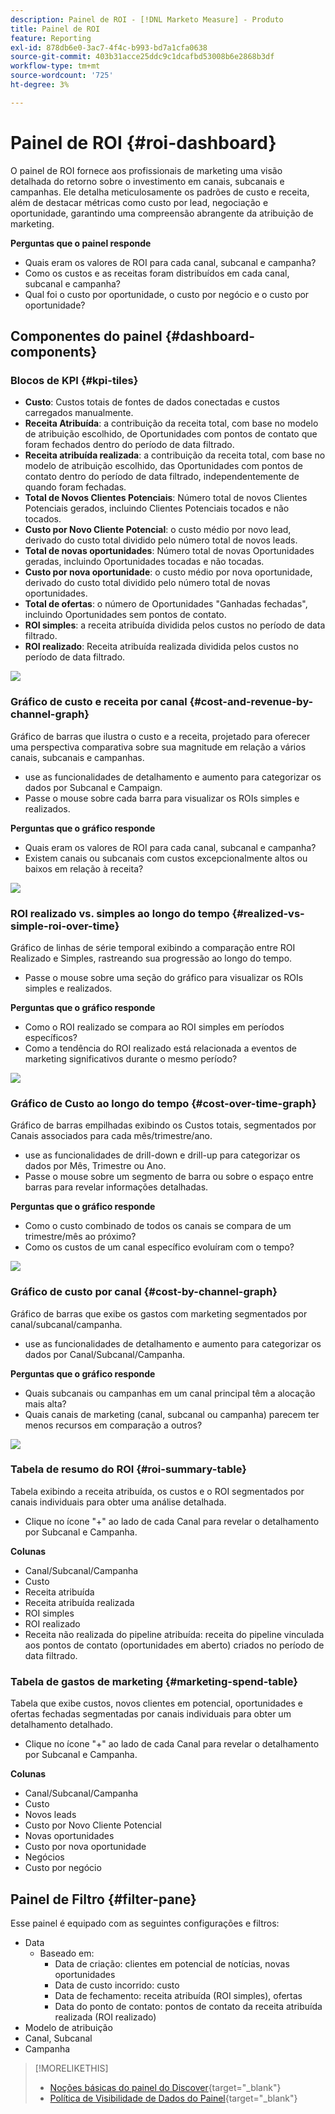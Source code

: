 ```yaml
---
description: Painel de ROI - [!DNL Marketo Measure] - Produto
title: Painel de ROI
feature: Reporting
exl-id: 878db6e0-3ac7-4f4c-b993-bd7a1cfa0638
source-git-commit: 403b31acce25ddc9c1dcafbd53008b6e2868b3df
workflow-type: tm+mt
source-wordcount: '725'
ht-degree: 3%

---
```


# Painel de ROI {#roi-dashboard}

O painel de ROI fornece aos profissionais de marketing uma visão detalhada do retorno sobre o investimento em canais, subcanais e campanhas. Ele detalha meticulosamente os padrões de custo e receita, além de destacar métricas como custo por lead, negociação e oportunidade, garantindo uma compreensão abrangente da atribuição de marketing.

**Perguntas que o painel responde**

* Quais eram os valores de ROI para cada canal, subcanal e campanha?
* Como os custos e as receitas foram distribuídos em cada canal, subcanal e campanha?
* Qual foi o custo por oportunidade, o custo por negócio e o custo por oportunidade?

## Componentes do painel {#dashboard-components}

### Blocos de KPI {#kpi-tiles}

* **Custo**: Custos totais de fontes de dados conectadas e custos carregados manualmente.
* **Receita Atribuída**: a contribuição da receita total, com base no modelo de atribuição escolhido, de Oportunidades com pontos de contato que foram fechados dentro do período de data filtrado.
* **Receita atribuída realizada**: a contribuição da receita total, com base no modelo de atribuição escolhido, das Oportunidades com pontos de contato dentro do período de data filtrado, independentemente de quando foram fechadas.
* **Total de Novos Clientes Potenciais**: Número total de novos Clientes Potenciais gerados, incluindo Clientes Potenciais tocados e não tocados.
* **Custo por Novo Cliente Potencial**: o custo médio por novo lead, derivado do custo total dividido pelo número total de novos leads.
* **Total de novas oportunidades**: Número total de novas Oportunidades geradas, incluindo Oportunidades tocadas e não tocadas.
* **Custo por nova oportunidade**: o custo médio por nova oportunidade, derivado do custo total dividido pelo número total de novas oportunidades.
* **Total de ofertas**: o número de Oportunidades &quot;Ganhadas fechadas&quot;, incluindo Oportunidades sem pontos de contato.
* **ROI simples**: a receita atribuída dividida pelos custos no período de data filtrado.
* **ROI realizado**: Receita atribuída realizada dividida pelos custos no período de data filtrado.

![](assets/roi-dashboard-1.png)

### Gráfico de custo e receita por canal {#cost-and-revenue-by-channel-graph}

Gráfico de barras que ilustra o custo e a receita, projetado para oferecer uma perspectiva comparativa sobre sua magnitude em relação a vários canais, subcanais e campanhas.

* use as funcionalidades de detalhamento e aumento para categorizar os dados por Subcanal e Campaign.
* Passe o mouse sobre cada barra para visualizar os ROIs simples e realizados.

**Perguntas que o gráfico responde**

* Quais eram os valores de ROI para cada canal, subcanal e campanha?
* Existem canais ou subcanais com custos excepcionalmente altos ou baixos em relação à receita?

![](assets/roi-dashboard-2.png)

### ROI realizado vs. simples ao longo do tempo {#realized-vs-simple-roi-over-time}

Gráfico de linhas de série temporal exibindo a comparação entre ROI Realizado e Simples, rastreando sua progressão ao longo do tempo.

* Passe o mouse sobre uma seção do gráfico para visualizar os ROIs simples e realizados.

**Perguntas que o gráfico responde**

* Como o ROI realizado se compara ao ROI simples em períodos específicos?
* Como a tendência do ROI realizado está relacionada a eventos de marketing significativos durante o mesmo período?

![](assets/roi-dashboard-3.png)

### Gráfico de Custo ao longo do tempo {#cost-over-time-graph}

Gráfico de barras empilhadas exibindo os Custos totais, segmentados por Canais associados para cada mês/trimestre/ano.

* use as funcionalidades de drill-down e drill-up para categorizar os dados por Mês, Trimestre ou Ano.
* Passe o mouse sobre um segmento de barra ou sobre o espaço entre barras para revelar informações detalhadas.

**Perguntas que o gráfico responde**

* Como o custo combinado de todos os canais se compara de um trimestre/mês ao próximo?
* Como os custos de um canal específico evoluíram com o tempo?

![](assets/roi-dashboard-4.png)

### Gráfico de custo por canal {#cost-by-channel-graph}

Gráfico de barras que exibe os gastos com marketing segmentados por canal/subcanal/campanha.

* use as funcionalidades de detalhamento e aumento para categorizar os dados por Canal/Subcanal/Campanha.

**Perguntas que o gráfico responde**

* Quais subcanais ou campanhas em um canal principal têm a alocação mais alta?
* Quais canais de marketing (canal, subcanal ou campanha) parecem ter menos recursos em comparação a outros?

![](assets/roi-dashboard-5.png)

### Tabela de resumo do ROI {#roi-summary-table}

Tabela exibindo a receita atribuída, os custos e o ROI segmentados por canais individuais para obter uma análise detalhada.

* Clique no ícone &quot;+&quot; ao lado de cada Canal para revelar o detalhamento por Subcanal e Campanha.

**Colunas**

* Canal/Subcanal/Campanha
* Custo
* Receita atribuída
* Receita atribuída realizada
* ROI simples
* ROI realizado
* Receita não realizada do pipeline atribuída: receita do pipeline vinculada aos pontos de contato (oportunidades em aberto) criados no período de data filtrado.

### Tabela de gastos de marketing {#marketing-spend-table}

Tabela que exibe custos, novos clientes em potencial, oportunidades e ofertas fechadas segmentadas por canais individuais para obter um detalhamento detalhado.

* Clique no ícone &quot;+&quot; ao lado de cada Canal para revelar o detalhamento por Subcanal e Campanha.

**Colunas**

* Canal/Subcanal/Campanha
* Custo
* Novos leads
* Custo por Novo Cliente Potencial
* Novas oportunidades
* Custo por nova oportunidade
* Negócios
* Custo por negócio

## Painel de Filtro {#filter-pane}

Esse painel é equipado com as seguintes configurações e filtros:

* Data
   * Baseado em:
      * Data de criação: clientes em potencial de notícias, novas oportunidades
      * Data de custo incorrido: custo
      * Data de fechamento: receita atribuída (ROI simples), ofertas
      * Data do ponto de contato: pontos de contato da receita atribuída realizada (ROI realizado)
* Modelo de atribuição
* Canal, Subcanal
* Campanha

>[!MORELIKETHIS]
>
>* [Noções básicas do painel do Discover](/help/marketo-measure-discover-ui/dashboards/discover-dashboard-basics.md){target="_blank"}
>* [Política de Visibilidade de Dados do Painel](/help/marketo-measure-discover-ui/dashboards/dashboard-data-visibility-policy.md){target="_blank"}

